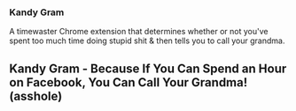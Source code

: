 ### Kandy Gram

A timewaster Chrome extension that determines whether or not you've spent too much time doing stupid shit & then tells you to call your grandma.

## Kandy Gram - Because If You Can Spend an Hour on Facebook, You Can Call Your Grandma! (asshole)